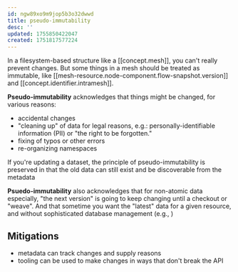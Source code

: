 ```yaml
---
id: ngw89xo9m9jop5b3o32dwwd
title: pseudo-immutability
desc: ''
updated: 1755850422047
created: 1751817577224
---
```


In a filesystem-based structure like a [[concept.mesh]], you can't really prevent changes. But some things in a mesh should be treated as immutable, like [[mesh-resource.node-component.flow-snapshot.version]] and [[concept.identifier.intramesh]].

**Pseudo-immutability** acknowledges that things might be changed, for various reasons:

- accidental changes
- "cleaning up" of data for legal reasons, e.g.: personally-identifiable information (PII) or "the right to be forgotten."
- fixing of typos or other errors
- re-organizing namespaces

If you're updating a dataset, the principle of pseudo-immutability is preserved in that the old data can still exist and be discoverable from the metadata 


**Psuedo-immutability** also acknowledges that for non-atomic data especially, "the next version" is going to keep changing until a checkout or "weave". And that sometime you want the "latest" data for a given resource, and without sophisticated database management (e.g., )


## Mitigations

- metadata can track changes and supply reasons
- tooling can be used to make changes in ways that don't break the API
